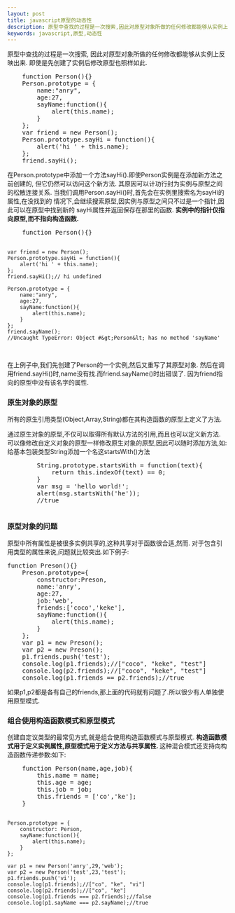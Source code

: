 ```yaml
---
layout: post
title: javascript原型的动态性
description: 原型中查找的过程是一次搜索,因此对原型对象所做的任何修改都能够从实例上反映出来.即使是先创建了实例后修改原型也照样如此.
keywords: javascript,原型,动态性
---
```


<p>
    原型中查找的过程是一次搜索,
    因此对原型对象所做的任何修改都能够从实例上反映出来.
    即使是先创建了实例后修改原型也照样如此.
</p>
<pre>
    function Person(){}
    Person.prototype = {
        name:"anry",
        age:27,
        sayName:function(){
            alert(this.name);
        }
    };
    var friend = new Person();
    Person.prototype.sayHi = function(){
        alert('hi ' + this.name);
    };
    friend.sayHi();
</pre>
<p>
    在Person.prototype中添加一个方法sayHi().即使Person实例是在添加新方法之前创建的,
    但它仍然可以访问这个新方法.
    其原因可以计功行封为实例与原型之间的松散连接关系.
    当我们调用Person.sayHi()时,首先会在实例里搜索名为sayHi的属性,在没找到的
    情况下,会继续搜索原型,因实例与原型之间只不过是一个指针,因此可以在原型中找到新的
    sayHi属性并返回保存在那里的函数.
    <strong>
        实例中的指针仅指向原型,而不指向构造函数.
    </strong>
</p>
<pre>
    function Person(){}

    var friend = new Person();
    Person.prototype.sayHi = function(){
        alert('hi ' + this.name);
    };
    friend.sayHi();// hi undefined

    Person.prototype = {
        name:"anry",
        age:27,
        sayName:function(){
            alert(this.name);
        }
    };
    friend.sayName();
    //Uncaught TypeError: Object #&gt;Person&lt; has no method 'sayName'
</pre>
<p>
    在上例子中,我们先创建了Person的一个实例,然后又重写了其原型对象.
    然后在调用friend.sayHi()时,name没有找.而friend.sayName()时出错误了.
    因为friend指向的原型中没有该名字的属性.
</p>

<h3>原生对象的原型</h3>
<p>
    所有的原生引用类型(Object,Array,String)都在其构造函数的原型上定义了方法.

</p>
<p>
    通过原生对象的原型,不仅可以取得所有默认方法的引用,而且也可以定义新方法.
    可以像修改自定义对象的原型一样修改原生对象的原型,因此可以随时添加方法,如:
    给基本包装类型String添加一个名这startsWith()方法
</p>
<pre>
        String.prototype.startsWith = function(text){
            return this.indexOf(text) == 0;
        }
        var msg = 'hello world!';
        alert(msg.startsWith('he'));
        //true

</pre>

<h3>原型对象的问题</h3>
<p>
    原型中所有属性是被很多实例共享的,这种共享对于函数很合适,然而.
    对于包含引用类型的属性来说,问题就比较突出.如下例子:
</p>
<pre>
function Preson(){}
    Preson.prototype={
        constructor:Preson,
        name:'anry',
        age:27,
        job:'web',
        friends:['coco','keke'],
        sayName:function(){
            alert(this.name);
        }
    };
    var p1 = new Preson();
    var p2 = new Preson();
    p1.friends.push('test');
    console.log(p1.friends);//["coco", "keke", "test"]
    console.log(p2.friends);//["coco", "keke", "test"]
    console.log(p1.friends == p2.friends);//true
</pre>
<p>如果p1,p2都是各有自己的friends,那上面的代码就有问题了.所以很少有人单独使用原型模式.</p>
<h3>组合使用构造函数模式和原型模式</h3>
<p>
    创建自定议类型的最常见方式,就是组合使用构造函数模式与原型模式.
    <strong>
        构造函数模式用于定义实例属性,原型模式用于定义方法与共享属性.
    </strong>
    这种混合模式还支持向构造函数传递参数:如下:
</p>
<pre>
    function Person(name,age,job){
        this.name = name;
        this.age = age;
        this.job = job;
        this.friends = ['co','ke'];
    }

    Person.prototype = {
        constructor: Person,
        sayName:function(){
            alert(this.name);
        }
    };

    var p1 = new Person('anry',29,'web');
    var p2 = new Person('test',23,'test');
    p1.friends.push('vi');
    console.log(p1.friends);//["co", "ke", "vi"]
    console.log(p2.friends);//["co", "ke"]
    console.log(p1.friends === p2.friends);//false
    console.log(p1.sayName === p2.sayName);//true
</pre>











